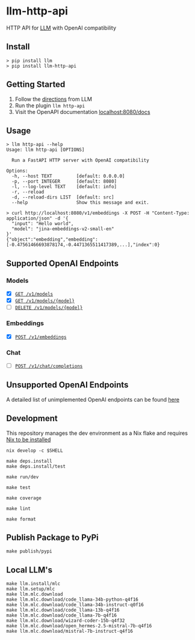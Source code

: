 # llm-http-api

HTTP API for [LLM](https://github.com/simonw/llm) with OpenAI compatibility

## Install

```shell
> pip install llm
> pip install llm-http-api
```

## Getting Started

1. Follow the [directions](https://github.com/simonw/llm?tab=readme-ov-file#getting-started) from LLM
2. Run the plugin `llm http-api`
3. Visit the OpenAPI documentation [localhost:8080/docs](http://localhost:8080/docs)

## Usage

```shell
> llm http-api --help
Usage: llm http-api [OPTIONS]

  Run a FastAPI HTTP server with OpenAI compatibility

Options:
  -h, --host TEXT         [default: 0.0.0.0]
  -p, --port INTEGER      [default: 8080]
  -l, --log-level TEXT    [default: info]
  -r, --reload
  -d, --reload-dirs LIST  [default: src]
  --help                  Show this message and exit.
```

```shell
> curl http://localhost:8080/v1/embeddings -X POST -H "Content-Type: application/json" -d '{
  "input": "Hello world",
  "model": "jina-embeddings-v2-small-en"
}'
{"object":"embedding","embedding":[-0.47561466693878174,-0.4471365511417389,...],"index":0}
```

## Supported OpenAI Endpoints

### Models

- [x] [`GET /v1/models`](./docs/endpoints/MODELS.md)
- [x] [`GET /v1/models/{model}`](./docs/endpoints/MODELS.md)
- [ ] [`DELETE /v1/models/{model}`](./docs/endpoints/MODELS.md)

### Embeddings

- [x] [`POST /v1/embeddings`](./docs/endpoints/EMBEDDINGS.md)

### Chat

- [ ] [`POST /v1/chat/completions`](./docs/endpoints/CHAT.md)

## Unsupported OpenAI Endpoints

A detailed list of unimplemented OpenAI endpoints can be found [here](./docs/endpoints/UNIMPLEMENTED.md)

## Development

This repository manages the dev environment as a Nix flake and requires [Nix to be installed](https://github.com/DeterminateSystems/nix-installer)

```shell
nix develop -c $SHELL
```

```shell
make deps.install
make deps.install/test
```

```shell
make run/dev
```

```shell
make test
```

```shell
make coverage
```

```shell
make lint
```

```shell
make format
```

## Publish Package to PyPi

```shell
make publish/pypi
```

## Local LLM's

```shell
make llm.install/mlc
make llm.setup/mlc
make llm.mlc.download
make llm.mlc.download/code_llama-34b-python-q4f16
make llm.mlc.download/code_llama-34b-instruct-q0f16
make llm.mlc.download/code_llama-13b-q4f16
make llm.mlc.download/code_llama-7b-q4f16
make llm.mlc.download/wizard-coder-15b-q4f32
make llm.mlc.download/open_hermes-2.5-mistral-7b-q4f16
make llm.mlc.download/mistral-7b-instruct-q4f16
```

